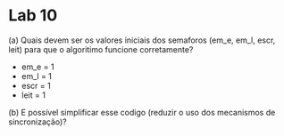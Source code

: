# Lab 10

(a) Quais devem ser os valores iniciais dos semaforos (em_e, em_l, escr, leit)
para que o algoritimo funcione corretamente?

* em_e = 1
* em_l = 1
* escr = 1
* leit = 1

(b) E possível simplificar esse codigo (reduzir o uso dos mecanismos de sincronização)?  

